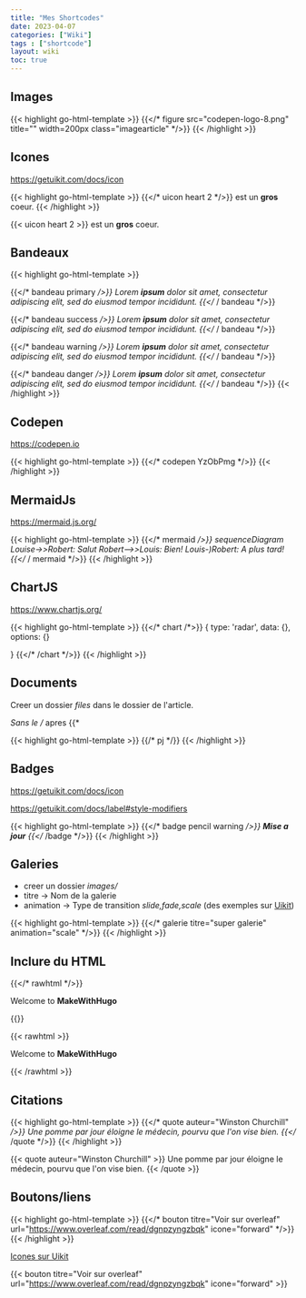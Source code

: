 ```yaml
---
title: "Mes Shortcodes"
date: 2023-04-07
categories: ["Wiki"]
tags : ["shortcode"]
layout: wiki
toc: true
---
```

## Images

{{< highlight go-html-template >}}
{{</* figure src="codepen-logo-8.png" title="" width=200px class="imagearticle" */>}}
{{< /highlight >}}


## Icones

https://getuikit.com/docs/icon

{{< highlight go-html-template >}}
{{</* uicon heart 2 */>}} est un **gros** coeur.
{{< /highlight >}}

{{< uicon heart 2 >}} est un **gros** coeur.

## Bandeaux

{{< highlight go-html-template >}}

{{</* bandeau primary */>}} Lorem **ipsum** dolor sit amet, *consectetur* adipiscing elit, sed do eiusmod tempor incididunt. {{</* / bandeau */>}} 

{{</* bandeau success */>}} Lorem **ipsum** dolor sit amet, *consectetur* adipiscing elit, sed do eiusmod tempor incididunt. {{</* / bandeau */>}} 

{{</* bandeau warning */>}} Lorem **ipsum** dolor sit amet, *consectetur* adipiscing elit, sed do eiusmod tempor incididunt. {{</* / bandeau */>}} 

{{</* bandeau danger */>}} Lorem **ipsum** dolor sit amet, *consectetur* adipiscing elit, sed do eiusmod tempor incididunt. {{</* / bandeau */>}} 
{{< /highlight >}}

## Codepen
https://codepen.io

{{< highlight go-html-template >}}
{{</* codepen YzObPmg */>}}
{{< /highlight >}}


## MermaidJs
https://mermaid.js.org/

{{< highlight go-html-template >}}
{{</* mermaid */>}}
sequenceDiagram
    Louise->>Robert: Salut
    Robert-->>Louis: Bien!
    Louis-)Robert: A plus tard!
{{</* / mermaid */>}}
{{< /highlight >}}

## ChartJS
https://www.chartjs.org/

{{< highlight go-html-template >}}
{{</* chart /*>}}
{
  type: 'radar',
  data: {},
  options: {}

}
{{</* /chart */>}}
{{< /highlight >}}


## Documents
Creer un dossier *files* dans le dossier de l'article. 

*Sans le /* apres {{*

{{< highlight go-html-template >}}
{{/* pj */}}
{{< /highlight >}}

## Badges
https://getuikit.com/docs/icon

https://getuikit.com/docs/label#style-modifiers

{{< highlight go-html-template >}}
{{</* badge pencil warning */>}}
**Mise a jour**
{{</* /badge */>}}
{{< /highlight >}}

## Galeries
- creer un dossier *images/*
- titre -> Nom de la galerie
- animation -> Type de transition *slide,fade,scale* (des exemples sur [Uikit](https://getuikit.com/docs/lightbox#animations))

{{< highlight go-html-template >}}
{{</* galerie titre="super galerie" animation="scale" */>}}
{{< /highlight >}}

## Inclure du HTML

{{</* rawhtml */>}}
<p>Welcome to <strong>MakeWithHugo</strong></p>
{{</* /rawhtml */>}}

{{< rawhtml >}}
<p>Welcome to <strong>MakeWithHugo</strong></p>
{{< /rawhtml >}}

## Citations

{{< highlight go-html-template >}}
{{</* quote auteur="Winston Churchill" */>}}
Une pomme par jour éloigne le médecin, pourvu que l'on vise bien.
{{</* /quote */>}}
{{< /highlight >}}

{{< quote auteur="Winston Churchill" >}}
Une pomme par jour éloigne le médecin, pourvu que l'on vise bien.
{{< /quote >}}

## Boutons/liens

{{< highlight go-html-template >}}
{{</* bouton titre="Voir sur overleaf" url="https://www.overleaf.com/read/dgnpzyngzbqk" icone="forward" */>}}
{{< /highlight >}}

[Icones sur Uikit](https://getuikit.com/docs/icon)

{{< bouton titre="Voir sur overleaf" url="https://www.overleaf.com/read/dgnpzyngzbqk" icone="forward" >}}



